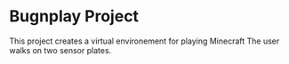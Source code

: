 # Bugnplay Project
This project creates a virtual environement for playing Minecraft
The user walks on two sensor plates.
